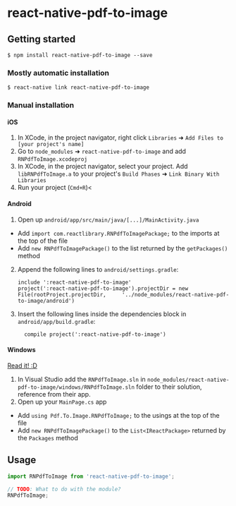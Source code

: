 
# react-native-pdf-to-image

## Getting started

`$ npm install react-native-pdf-to-image --save`

### Mostly automatic installation

`$ react-native link react-native-pdf-to-image`

### Manual installation


#### iOS

1. In XCode, in the project navigator, right click `Libraries` ➜ `Add Files to [your project's name]`
2. Go to `node_modules` ➜ `react-native-pdf-to-image` and add `RNPdfToImage.xcodeproj`
3. In XCode, in the project navigator, select your project. Add `libRNPdfToImage.a` to your project's `Build Phases` ➜ `Link Binary With Libraries`
4. Run your project (`Cmd+R`)<

#### Android

1. Open up `android/app/src/main/java/[...]/MainActivity.java`
  - Add `import com.reactlibrary.RNPdfToImagePackage;` to the imports at the top of the file
  - Add `new RNPdfToImagePackage()` to the list returned by the `getPackages()` method
2. Append the following lines to `android/settings.gradle`:
  	```
  	include ':react-native-pdf-to-image'
  	project(':react-native-pdf-to-image').projectDir = new File(rootProject.projectDir, 	'../node_modules/react-native-pdf-to-image/android')
  	```
3. Insert the following lines inside the dependencies block in `android/app/build.gradle`:
  	```
      compile project(':react-native-pdf-to-image')
  	```

#### Windows
[Read it! :D](https://github.com/ReactWindows/react-native)

1. In Visual Studio add the `RNPdfToImage.sln` in `node_modules/react-native-pdf-to-image/windows/RNPdfToImage.sln` folder to their solution, reference from their app.
2. Open up your `MainPage.cs` app
  - Add `using Pdf.To.Image.RNPdfToImage;` to the usings at the top of the file
  - Add `new RNPdfToImagePackage()` to the `List<IReactPackage>` returned by the `Packages` method


## Usage
```javascript
import RNPdfToImage from 'react-native-pdf-to-image';

// TODO: What to do with the module?
RNPdfToImage;
```
  